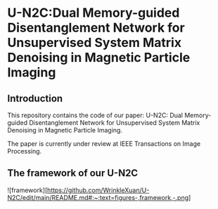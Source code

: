 # U-N2C:Dual Memory-guided Disentanglement Network for Unsupervised System Matrix Denoising in Magnetic Particle Imaging
## Introduction
This repository contains the code  of our paper: U-N2C: Dual Memory-guided Disentanglement Network for Unsupervised System Matrix Denoising in Magnetic Particle Imaging.

The paper is currently under review at IEEE Transactions on Image Processing.

## The framework of our U-N2C
![framework][https://github.com/WrinkleXuan/U-N2C/edit/main/README.md#:~:text=figures-,framework,-.png]
